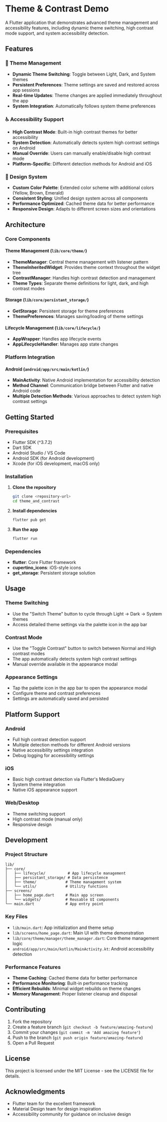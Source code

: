# Theme & Contrast Demo

A Flutter application that demonstrates advanced theme management and accessibility features, including dynamic theme switching, high contrast mode support, and system accessibility detection.

## Features

### 🎨 Theme Management

- **Dynamic Theme Switching**: Toggle between Light, Dark, and System themes
- **Persistent Preferences**: Theme settings are saved and restored across app sessions
- **Real-time Updates**: Theme changes are applied immediately throughout the app
- **System Integration**: Automatically follows system theme preferences

### ♿ Accessibility Support

- **High Contrast Mode**: Built-in high contrast themes for better accessibility
- **System Detection**: Automatically detects system high contrast settings on Android
- **Manual Override**: Users can manually enable/disable high contrast mode
- **Platform-Specific**: Different detection methods for Android and iOS

### 🎯 Design System

- **Custom Color Palette**: Extended color scheme with additional colors (Yellow, Brown, Emerald)
- **Consistent Styling**: Unified design system across all components
- **Performance Optimized**: Cached theme data for better performance
- **Responsive Design**: Adapts to different screen sizes and orientations

## Architecture

### Core Components

#### Theme Management (`lib/core/theme/`)

- **ThemeManager**: Central theme management with listener pattern
- **ThemeInheritedWidget**: Provides theme context throughout the widget tree
- **ContrastManager**: Handles high contrast detection and management
- **Theme Types**: Separate theme definitions for light, dark, and high contrast modes

#### Storage (`lib/core/persistant_storage/`)

- **GetStorage**: Persistent storage for theme preferences
- **ThemePreferences**: Manages saving/loading of theme settings

#### Lifecycle Management (`lib/core/lifecycle/`)

- **AppWrapper**: Handles app lifecycle events
- **AppLifecycleHandler**: Manages app state changes

### Platform Integration

#### Android (`android/app/src/main/kotlin/`)

- **MainActivity**: Native Android implementation for accessibility detection
- **Method Channel**: Communication bridge between Flutter and native Android code
- **Multiple Detection Methods**: Various approaches to detect system high contrast settings

## Getting Started

### Prerequisites

- Flutter SDK (^3.7.2)
- Dart SDK
- Android Studio / VS Code
- Android SDK (for Android development)
- Xcode (for iOS development, macOS only)

### Installation

1. **Clone the repository**

   ```bash
   git clone <repository-url>
   cd theme_and_contrast
   ```

2. **Install dependencies**

   ```bash
   flutter pub get
   ```

3. **Run the app**
   ```bash
   flutter run
   ```

### Dependencies

- **flutter**: Core Flutter framework
- **cupertino_icons**: iOS-style icons
- **get_storage**: Persistent storage solution

## Usage

### Theme Switching

- Use the "Switch Theme" button to cycle through Light → Dark → System themes
- Access detailed theme settings via the palette icon in the app bar

### Contrast Mode

- Use the "Toggle Contrast" button to switch between Normal and High contrast modes
- The app automatically detects system high contrast settings
- Manual override available in the appearance modal

### Appearance Settings

- Tap the palette icon in the app bar to open the appearance modal
- Configure theme and contrast preferences
- Settings are automatically saved and persisted

## Platform Support

### Android

- Full high contrast detection support
- Multiple detection methods for different Android versions
- Native accessibility settings integration
- Debug logging for accessibility settings

### iOS

- Basic high contrast detection via Flutter's MediaQuery
- System theme integration
- Native iOS appearance support

### Web/Desktop

- Theme switching support
- High contrast mode (manual only)
- Responsive design

## Development

### Project Structure

```
lib/
├── core/
│   ├── lifecycle/          # App lifecycle management
│   ├── persistant_storage/ # Data persistence
│   ├── theme/             # Theme management system
│   └── utils/             # Utility functions
├── screens/
│   ├── home_page.dart     # Main app screen
│   └── widgets/           # Reusable UI components
└── main.dart              # App entry point
```

### Key Files

- `lib/main.dart`: App initialization and theme setup
- `lib/screens/home_page.dart`: Main UI with theme demonstration
- `lib/core/theme/manager/theme_manager.dart`: Core theme management logic
- `android/app/src/main/kotlin/MainActivity.kt`: Android accessibility detection

### Performance Features

- **Theme Caching**: Cached theme data for better performance
- **Performance Monitoring**: Built-in performance tracking
- **Efficient Rebuilds**: Minimal widget rebuilds on theme changes
- **Memory Management**: Proper listener cleanup and disposal

## Contributing

1. Fork the repository
2. Create a feature branch (`git checkout -b feature/amazing-feature`)
3. Commit your changes (`git commit -m 'Add amazing feature'`)
4. Push to the branch (`git push origin feature/amazing-feature`)
5. Open a Pull Request

## License

This project is licensed under the MIT License - see the LICENSE file for details.

## Acknowledgments

- Flutter team for the excellent framework
- Material Design team for design inspiration
- Accessibility community for guidance on inclusive design
